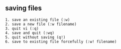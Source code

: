 ## saving files
    1. save an existing file (:w)
    2. save a new file (:w filename)
    3. quit vi (:q)
    4. save and quit (:wq)
    5. quit without saving (q!)
    6. save to existing file forcefully (:w! filename)
